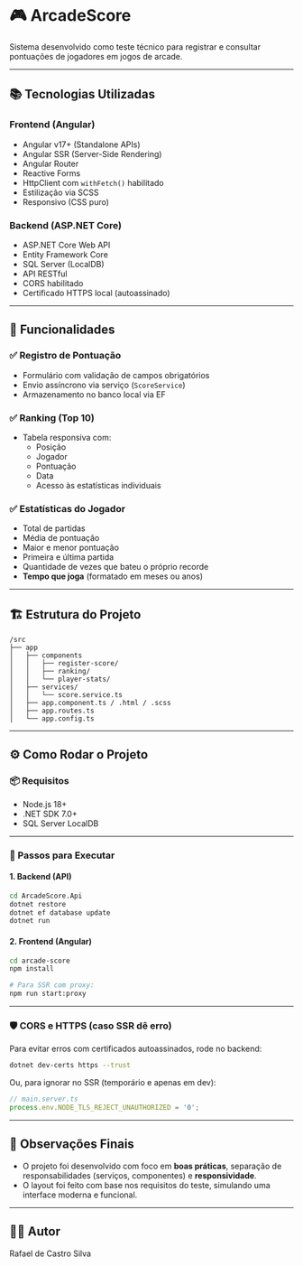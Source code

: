# 🎮 ArcadeScore

Sistema desenvolvido como teste técnico para registrar e consultar pontuações de jogadores em jogos de arcade.

---

## 📚 Tecnologias Utilizadas

### Frontend (Angular)
- Angular v17+ (Standalone APIs)
- Angular SSR (Server-Side Rendering)
- Angular Router
- Reactive Forms
- HttpClient com `withFetch()` habilitado
- Estilização via SCSS
- Responsivo (CSS puro)

### Backend (ASP.NET Core)
- ASP.NET Core Web API
- Entity Framework Core
- SQL Server (LocalDB)
- API RESTful
- CORS habilitado
- Certificado HTTPS local (autoassinado)

---

## 🧩 Funcionalidades

### ✅ Registro de Pontuação
- Formulário com validação de campos obrigatórios
- Envio assíncrono via serviço (`ScoreService`)
- Armazenamento no banco local via EF

### ✅ Ranking (Top 10)
- Tabela responsiva com:
  - Posição
  - Jogador
  - Pontuação
  - Data
  - Acesso às estatísticas individuais

### ✅ Estatísticas do Jogador
- Total de partidas
- Média de pontuação
- Maior e menor pontuação
- Primeira e última partida
- Quantidade de vezes que bateu o próprio recorde
- **Tempo que joga** (formatado em meses ou anos)

---

## 🏗️ Estrutura do Projeto

```
/src
├── app
│   ├── components
│   │   ├── register-score/
│   │   ├── ranking/
│   │   └── player-stats/
│   ├── services/
│   │   └── score.service.ts
│   ├── app.component.ts / .html / .scss
│   ├── app.routes.ts
│   └── app.config.ts
```

---

## ⚙️ Como Rodar o Projeto

### 📦 Requisitos
- Node.js 18+
- .NET SDK 7.0+
- SQL Server LocalDB

---

### 🔧 Passos para Executar

#### 1. Backend (API)
```bash
cd ArcadeScore.Api
dotnet restore
dotnet ef database update
dotnet run
```

#### 2. Frontend (Angular)
```bash
cd arcade-score
npm install

# Para SSR com proxy:
npm run start:proxy
```

---

### 🛡️ CORS e HTTPS (caso SSR dê erro)
Para evitar erros com certificados autoassinados, rode no backend:

```bash
dotnet dev-certs https --trust
```

Ou, para ignorar no SSR (temporário e apenas em dev):

```ts
// main.server.ts
process.env.NODE_TLS_REJECT_UNAUTHORIZED = '0';
```

---

## 📄 Observações Finais

- O projeto foi desenvolvido com foco em **boas práticas**, separação de responsabilidades (serviços, componentes) e **responsividade**.
- O layout foi feito com base nos requisitos do teste, simulando uma interface moderna e funcional.

---

## 👨‍💻 Autor

Rafael de Castro Silva
